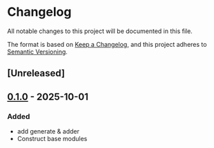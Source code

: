 # Changelog

All notable changes to this project will be documented in this file.

The format is based on [Keep a Changelog](https://keepachangelog.com/en/1.0.0/),
and this project adheres to [Semantic Versioning](https://semver.org/spec/v2.0.0.html).

## [Unreleased]

## [0.1.0](https://github.com/1eedaegon/boots/releases/tag/boots-core-v0.1.0) - 2025-10-01

### Added

- add generate & adder
- Construct base modules
